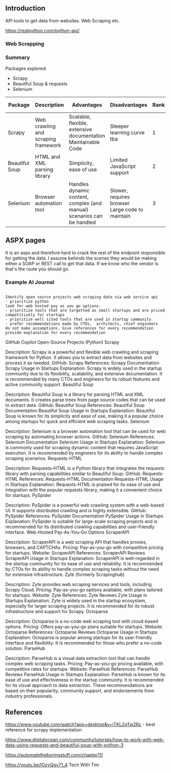 ## Introduction

API tools to get data from websites. Web Scraping etc.

<https://realpython.com/python-api/>

### Web Scrapping

### Summary

Packages explored:

- Scrapy
- Beautiful Soup & requests
- Selenium

| Package | Description | Advantages | Disadvantages | Rank | AceEngineer Notes |
| --- | --- | --- | --- | --- | --- |
| Scrapy | Web crawling and scraping framework | Scalable, flexible, extensive documentation <br> Maintainable Code | Steeper learning curve <br> tba | 1 | Trying a test run |
| Beautiful Soup | HTML and XML parsing library | Simplicity, ease of use | Limited JavaScript support | 2 | Code devleoped |
| Selenium | Browser automation tool | Handles dynamic content, complex (and manual) scenarios can be handled | Slower, requires browser <br> Large code to maintain | 3 | Code devleoped |

## ASPX pages

It is an aspx and therefore hard to crack the rest of the endpoint responsible for getting the data.  I assume behinds the scenes they would be making either a SOAP or REST call to get that data.  If we know who the vendor is that's the route you should go.  

### Example AI Journal

<code>
Identify open source projects web scraping data via web service api
- prioritize python
look for web hosted pay as you go options.
- prioritize tools that are targetted as small startups and are priced competitively for startups
- prioritize well sited tools that are used in startup community
- prefer recommendations made by CTOs,  architects, chief engineers
do not make assumptions. Give references for every recommendation
provide explanation for every recommendation
</code>

GitHub Copilot
Open-Source Projects (Python)
Scrapy

Description: Scrapy is a powerful and flexible web crawling and scraping framework for Python. It allows you to extract data from websites and process it as needed.
GitHub: Scrapy
References:
Scrapy Documentation
Scrapy Usage in Startups
Explanation: Scrapy is widely used in the startup community due to its flexibility, scalability, and extensive documentation. It is recommended by many CTOs and engineers for its robust features and active community support.
Beautiful Soup

Description: Beautiful Soup is a library for parsing HTML and XML documents. It creates parse trees from page source codes that can be used to extract data.
GitHub: Beautiful Soup
References:
Beautiful Soup Documentation
Beautiful Soup Usage in Startups
Explanation: Beautiful Soup is known for its simplicity and ease of use, making it a popular choice among startups for quick and efficient web scraping tasks.
Selenium

Description: Selenium is a browser automation tool that can be used for web scraping by automating browser actions.
GitHub: Selenium
References:
Selenium Documentation
Selenium Usage in Startups
Explanation: Selenium is commonly used for scraping dynamic content that requires JavaScript execution. It is recommended by engineers for its ability to handle complex scraping scenarios.
Requests-HTML

Description: Requests-HTML is a Python library that integrates the requests library with parsing capabilities similar to Beautiful Soup.
GitHub: Requests-HTML
References:
Requests-HTML Documentation
Requests-HTML Usage in Startups
Explanation: Requests-HTML is praised for its ease of use and integration with the popular requests library, making it a convenient choice for startups.
PySpider

Description: PySpider is a powerful web crawling system with a web-based UI. It supports distributed crawling and is highly extensible.
GitHub: PySpider
References:
PySpider Documentation
PySpider Usage in Startups
Explanation: PySpider is suitable for large-scale scraping projects and is recommended for its distributed crawling capabilities and user-friendly interface.
Web-Hosted Pay-As-You-Go Options
ScraperAPI

Description: ScraperAPI is a web scraping API that handles proxies, browsers, and CAPTCHAs.
Pricing: Pay-as-you-go with competitive pricing for startups.
Website: ScraperAPI
References:
ScraperAPI Reviews
ScraperAPI Usage in Startups
Explanation: ScraperAPI is well-regarded in the startup community for its ease of use and reliability. It is recommended by CTOs for its ability to handle complex scraping tasks without the need for extensive infrastructure.
Zyte (formerly Scrapinghub)

Description: Zyte provides web scraping services and tools, including Scrapy Cloud.
Pricing: Pay-as-you-go options available, with plans tailored for startups.
Website: Zyte
References:
Zyte Reviews
Zyte Usage in Startups
Explanation: Zyte is widely used in the startup ecosystem, especially for larger scraping projects. It is recommended for its robust infrastructure and support for Scrapy.
Octoparse

Description: Octoparse is a no-code web scraping tool with cloud-based options.
Pricing: Offers pay-as-you-go plans suitable for startups.
Website: Octoparse
References:
Octoparse Reviews
Octoparse Usage in Startups
Explanation: Octoparse is popular among startups for its user-friendly interface and flexibility. It is recommended for those who prefer a no-code solution.
ParseHub

Description: ParseHub is a visual data extraction tool that can handle complex web scraping tasks.
Pricing: Pay-as-you-go pricing available, with competitive rates for startups.
Website: ParseHub
References:
ParseHub Reviews
ParseHub Usage in Startups
Explanation: ParseHub is known for its ease of use and effectiveness in the startup community. It is recommended for its visual approach to data extraction.
These recommendations are based on their popularity, community support, and endorsements from industry professionals.

## References

https://www.youtube.com/watch?app=desktop&v=jTKL2qTw2Rc - best reference for scrapy implementation

<https://www.digitalocean.com/community/tutorials/how-to-work-with-web-data-using-requests-and-beautiful-soup-with-python-3>

<https://automatetheboringstuff.com/chapter11/>

<https://youtu.be/lOzyQgv71_4> Tech With Tim


